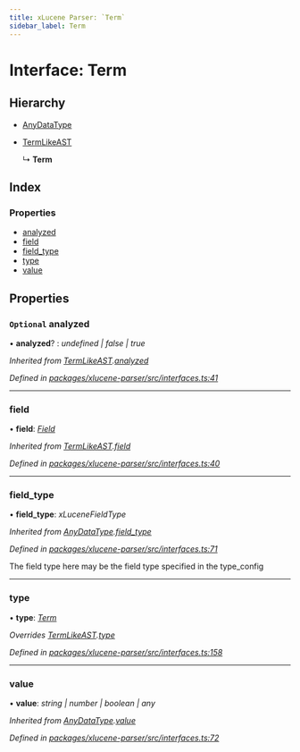 ```yaml
---
title: xLucene Parser: `Term`
sidebar_label: Term
---
```


# Interface: Term

## Hierarchy

* [AnyDataType](anydatatype.md)

* [TermLikeAST](termlikeast.md)

  ↳ **Term**

## Index

### Properties

* [analyzed](term.md#optional-analyzed)
* [field](term.md#field)
* [field_type](term.md#field_type)
* [type](term.md#type)
* [value](term.md#value)

## Properties

### `Optional` analyzed

• **analyzed**? : *undefined | false | true*

*Inherited from [TermLikeAST](termlikeast.md).[analyzed](termlikeast.md#optional-analyzed)*

*Defined in [packages/xlucene-parser/src/interfaces.ts:41](https://github.com/terascope/teraslice/blob/b843209f9/packages/xlucene-parser/src/interfaces.ts#L41)*

___

###  field

• **field**: *[Field](../overview.md#field)*

*Inherited from [TermLikeAST](termlikeast.md).[field](termlikeast.md#field)*

*Defined in [packages/xlucene-parser/src/interfaces.ts:40](https://github.com/terascope/teraslice/blob/b843209f9/packages/xlucene-parser/src/interfaces.ts#L40)*

___

###  field_type

• **field_type**: *xLuceneFieldType*

*Inherited from [AnyDataType](anydatatype.md).[field_type](anydatatype.md#field_type)*

*Defined in [packages/xlucene-parser/src/interfaces.ts:71](https://github.com/terascope/teraslice/blob/b843209f9/packages/xlucene-parser/src/interfaces.ts#L71)*

The field type here may be the field type specified
in the type_config

___

###  type

• **type**: *[Term](../enums/asttype.md#term)*

*Overrides [TermLikeAST](termlikeast.md).[type](termlikeast.md#type)*

*Defined in [packages/xlucene-parser/src/interfaces.ts:158](https://github.com/terascope/teraslice/blob/b843209f9/packages/xlucene-parser/src/interfaces.ts#L158)*

___

###  value

• **value**: *string | number | boolean | any*

*Inherited from [AnyDataType](anydatatype.md).[value](anydatatype.md#value)*

*Defined in [packages/xlucene-parser/src/interfaces.ts:72](https://github.com/terascope/teraslice/blob/b843209f9/packages/xlucene-parser/src/interfaces.ts#L72)*
